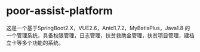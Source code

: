 # poor-assist-platform
这是一个基于SpringBoot2.X，VUE2.6，Antd1.7.2，MyBatisPlus，Java1.8 的一个管理系统，具备权限管理，日志管理，扶贫救助金管理，扶贫项目管理，建档立卡等多个功能的系统。
